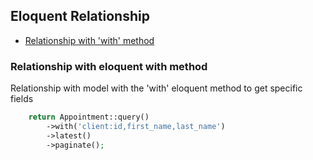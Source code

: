 ## Eloquent Relationship

- [Relationship with 'with' method](#relationship-with-eloquent-with-method)


### Relationship with eloquent with method

Relationship with model with the 'with' eloquent method to get specific fields
```php
    return Appointment::query()
        ->with('client:id,first_name,last_name')
        ->latest()
        ->paginate();
```